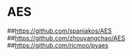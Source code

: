 # AES
##https://github.com/spaniakos/AES
##https://github.com/zhouyangchao/AES
##https://github.com/ricmoo/pyaes
